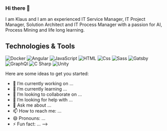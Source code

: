 ### Hi there 👋
I am Klaus and I am an experienced IT Service Manager, IT Project Manager, Solution Architect and IT Process Manager with a passion for AI, Process Mining and life long learning.

## Technologies & Tools

<p>
  <img alt="Docker" src="https://img.shields.io/badge/React-61DAFB?logo=react&logoColor=white&style=plastic" />
  <img alt="Angular" src="https://img.shields.io/badge/Angular-DD0031?logo=angular&logoColor=white&style=plastic" />
  <img alt="JavaScript" src="https://img.shields.io/badge/JavaScript-F7DF1E?or-the-badge"logo=javascript&logoColor=white&style=plastic" />
  <img alt="HTML" src="https://img.shields.io/badge/HTML-E34F26?logo=html5&logoColor=white&style=plastic" />
  <img alt="Css" src="https://img.shields.io/badge/CSS-1572B6?logo=css3&logoColor=white&style=plastic" />
  <img alt="Sass" src="https://img.shields.io/badge/Sass-CC6699?logo=sass&logoColor=white&style=plastic" />
  <img alt="Gatsby" src="https://img.shields.io/badge/Gatsby-663399?logo=gatsby&logoColor=white&style=plastic" />
  <img alt="GraphQl" src="https://img.shields.io/badge/GraphQL-E10098?logo=graphql&logoColor=white&style=plastic" />
  <img alt="C Sharp" src="https://img.shields.io/badge/C%23-239120?logo=c-sharp&logoColor=white&style=plastic" />
  <img alt="Unity" src="https://img.shields.io/badge/Unity-000000?logo=unity&logoColor=white&style=plastic" />
</p>
Here are some ideas to get you started:

- 🔭 I’m currently working on ...
- 🌱 I’m currently learning ...
- 👯 I’m looking to collaborate on ...
- 🤔 I’m looking for help with ...
- 💬 Ask me about ...
- 📫 How to reach me: ...
- 😄 Pronouns: ...
- ⚡ Fun fact: ...
-->
